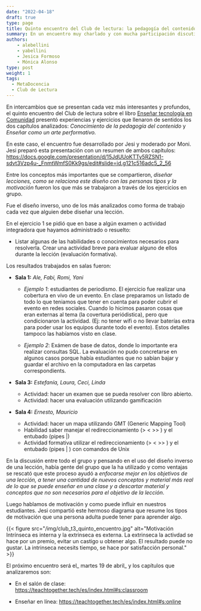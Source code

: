 ```yaml
---
date: "2022-04-18"
draft: true
type: page
title: Quinto encuentro del Club de lectura: la pedagogía del contenido 
summary: En un encuentro muy charlado y con mucha participación discutimos los capítulos Un proceso para diseñar lecciones y Motivación y desmotivación.
authors: 
    - alebellini
    - yabellini
    - Jesica Formoso
    - Mónica Alonso
type: post
weight: 1
tags: 
  - MetaDocencia
  - Club de Lectura
---
```


En intercambios que se presentan cada vez más interesantes y profundos, el quinto encuentro del Club de lectura sobre el libro [Enseñar tecnología en Comunidad](https://teachtogether.tech/es/index.html) presentó experiencias y ejercicios que llenaron de sentidos los dos capítulos analizados: _Conocimiento de la pedagogía del contenido_ y _Enseñar como un arte performativo._

En este caso, el encuentro fue desarrollado por Jesi y moderado por Moni.  Jesi preparó esta presentación con un resumen de ambos capítulos: https://docs.google.com/presentation/d/15JdUUoKTTy5RZSN1-sdvt3Vzp4u-_FnmtWmfS0Kk9gs/edit#slide=id.g121c516adc5_2_56

Entre los conceptos más importantes que se compartieron, _diseñar lecciones, como se relaciona este diseño con las personas tipos y la motivación_ fueron los que más se trabajaron a través de los ejercicios en grupo.

Fue el diseño inverso, uno de los más analizados como forma de trabajo cada vez que alguien debe diseñar una lección. 

En el ejercicio 1 se pidió que en base a algún examen o actividad integradora que hayamos administrado o resuelto:

* Listar algunas de las habilidades o conocimientos necesarios para resolverla. 
Crear una actividad breve para evaluar alguno de ellos durante la lección (evaluación formativa). 

Los resultados trabajados en salas fueron: 

* __Sala 1:__ _Ale, Fabi, Romi, Yani_
  * _Ejemplo 1_: estudiantes de periodismo. El ejercicio fue realizar una cobertura en vivo de un evento. En clase preparamos un listado de todo lo que teniamos que tener en cuenta para poder cubrir el evento en redes sociales.  Cuando lo hicimos pasaron cosas que eran externas al tema (la covertura periódistica), pero que condicionaron la actividad. (Ej: no tener wifi o no llevar baterías extra para poder usar los equipos durante todo el evento). Estos detalles tampoco las habíamos visto en clase.  

  * _Ejemplo 2_: Exámen de base de datos, donde lo importante era realizar consultas SQL. La evaluación no pudo concretarse en algunos casos porque había estudiantes que no sabían bajar y guardar el archivo en la computadora en las carpetas correspondients. 


* __Sala 3:__ _Estefanía, Laura, Ceci, Linda_

  * Actividad: hacer un examen que se pueda resolver con libro abierto.
  * Actividad: hacer una evaluación utilizando gamificación


* __Sala 4:__ _Ernesto, Mauricio_ 
  * Actividad: hacer un mapa utilizando GMT (Generic Mapping Tool)
  * Habilidad saber manejar el redireccionamiento (> < >> ) y el entubado (pipes |)
  * Actividad formativa utilizar el redireccionamiento (> < >> ) y el entubado (pipes | ) con comandos de Unix

En la discusión entre todo el grupo y pensando en el uso del diseño inverso de una lección, había gente del grupo que la ha utilizado y como ventajas se rescató que este proceso ayudó a _enfocarse mejor en los objetivos de una lección, a tener una cantidad de nuevos conceptos y material más real de lo que se puede enseñar en una clase y a descartar material y conceptos que no son necesarios para el objetivo de la lección_.

Luego hablamos de motivación y como puede influir en nuestros estudiantes.  Jesi compartió este hermoso diagrama que resume los tipos de motivación que una persona adulta puede tener para aprender algo.


{{< figure src="/img/club_t3_quinto_encuentro.jpg"  alt="Motivación Intrínseca es interna y la extrinseca es externa.  La extrinseca la activdad se hace por un premio, evitar un castigo u obtener algo.  El resultado puede no gustar.  La intrinseca necesits tiempo, se hace por satisfacción personal." >}}

El próximo encuentro será el_ martes 19 de abril_ y los capítulos que analizaremos son: 

* En el salón de clase: 
https://teachtogether.tech/es/index.html#s:classroom  

* Enseñar en línea: 
https://teachtogether.tech/es/index.html#s:online 
